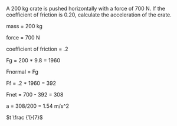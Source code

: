 A 200 kg crate is pushed horizontally with a force of 700 N. If the coefficient of friction is 0.20, calculate the acceleration of the crate. 

mass = 200 kg

force = 700 N

coefficient of friction = .2

Fg = 200 * 9.8 = 1960

Fnormal = Fg

Ff = .2 * 1960 = 392

Fnet = 700 - 392 = 308

a = 308/200 = 1.54 m/s^2

$t \frac {1}{7}$

